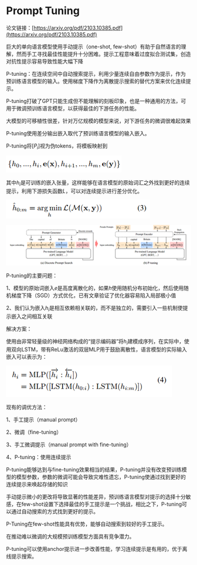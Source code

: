 # Prompt Tuning

论文链接：[https://arxiv.org/pdf/2103.10385.pdf](https://arxiv.org/pdf/2103.10385.pdf)



巨大的单向语言模型使用手动提示（one-shot, few-shot）有助于自然语言的理解，然而手工寻找最佳性能提升十分困难。提示工程意味着过度拟合测试集，创造对抗性提示容易导致性能大幅下降



P-tuning：在连续空间中自动搜索提示，利用少量连续自由参数作为提示，作为预训练语言模型的输入。使用梯度下降作为离散提示搜索的替代方案来优化连续提示。



P-tuning打破了GPT只能生成但不能理解的刻板印象，也是一种通用的方法，可用于微调预训练语言模型，以获得最佳的下游任务的性能。



大模型的可移植性很差，针对万亿规模的模型来说，对下游任务的微调很难起效果



P-tuning使用差分输出嵌入取代了预训练语言模型的输入嵌入。

P-tuning将$[P_i]$视为伪tokens，将模板映射到

![](../../figs.assets/image-20230504170156267.png)

其中$h_i$是可训练的嵌入张量，这样能够在语言模型的原始词汇之外找到更好的连续提示，利用下游损失函数$L$，可以对连续提示进行差分优化。

![](../../figs.assets/image-20230504171226971.png)

![](../../figs.assets/image-20230504171339484.png)



P-tuning的主要问题：

1、模型的原始词嵌入$e$是高度离散化的，如果$h$使用随机分布初始化，然后使用随机梯度下降（SGD）方式优化，已有文章验证了优化器容易陷入局部极小值

2、我们认为嵌入$h_i$是相互依赖相关联的，而不是独立的，需要引入一些机制使提示嵌入之间相互关联



解决方案：

使用由非常轻量级的神经网络构成的“提示编码器”将$h_i$建模成序列，在实际中，使用双向LSTM，带有ReLu激活的双层MLP用于鼓励离散性，语言模型的实际输入嵌入可以表示为：

![](../../figs.assets/image-20230504173638982.png)



现有的调优方法：

1、手工提示（manual prompt）

2、微调（fine-tuning）

3、手工微调提示（manual prompt with fine-tuning）

4、P-tuning：使用连续提示

P-tuning能够达到与fine-tuning效果相当的结果，P-tuning并没有改变预训练模型的模型参数，参数的微调可能会导致灾难性遗忘，P-tuning使通过找到更好的连续提示来唤起存储的知识



手动提示微小的更改将导致显著的性能差异，预训练语言模型对提示的选择十分敏感，在few-shot设置下选择最佳的手工提示是一个挑战，相比之下，P-tuning可以通过自动搜索的方式找到更好的提示。

P-Tuning在few-shot性能具有优势，能够自动搜索到较好的手工提示。

在推动难以微调的大规模预训练模型方面具有竞争潜力。



P-tuning可以使用anchor提示进一步改善性能，学习连续提示是有用的，优于离线提示搜索。